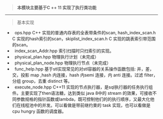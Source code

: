 >**本模块主要基于C ++ 11 实现了执行类功能**
* * *
>基本实现
*   ops.hpp C++ 实现的普通内存表的全表带条件的scan, hash_index_scan.h  C 实现的hash索引的scan，skiplist_index_scan.h C 实现的跳表索引带范围的scan。
*   index_scan_Addr.hpp 索引扫描时只扫索引的实现。
*   physical_plan.hpp 物理执行计划（未完成）
*   physical_plan_node.hpp 物理执行节点（未完成）
*   func_help.hpp 基于stl实现常见的对stl容器的关系操作函数包括: 并，差，交，投影 map ,hash 内连接，hash 内semi 连接，内 anti 连接。过滤 filter，分组 group，去重 distinct 等。
*   execute_node.hpp C++11 实现的节点执行器，是sql执行器的任务执行组件。主要实现了then语法糖，达到类似 java 8中的 stream 的效果，可接收不同参数规格的指针函数或lambda，既可控制他们的的执行顺序，又最大化他们在线程池中的并发。可以看做是带前继约束的 task 实现，也可以看做是 cpu hungry 函数的调度器。
